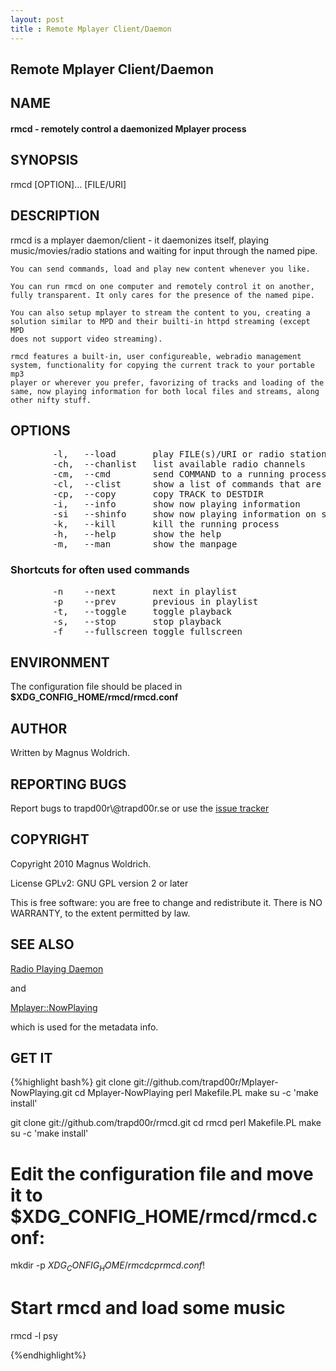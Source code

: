 ```yaml
---
layout: post
title : Remote Mplayer Client/Daemon
---
```


Remote Mplayer Client/Daemon
------------------------------------------


<h2 class="lightblue">
NAME
</h2>

<p>
<h4 class="pink">
  rmcd - remotely control a daemonized Mplayer process
</h4>
</p>

<h2 class="lightblue">
SYNOPSIS
</h2>
      rmcd [OPTION]... [FILE/URI]

<h2 class="lightblue">
DESCRIPTION
</h2>
    rmcd is a mplayer daemon/client - it daemonizes itself, playing
    music/movies/radio stations and waiting for input through the named
    pipe.

    You can send commands, load and play new content whenever you like.

    You can run rmcd on one computer and remotely control it on another,
    fully transparent. It only cares for the presence of the named pipe.

    You can also setup mplayer to stream the content to you, creating a
    solution similar to MPD and their builti-in httpd streaming (except MPD
    does not support video streaming).

    rmcd features a built-in, user configureable, webradio management
    system, functionality for copying the current track to your portable mp3
    player or wherever you prefer, favorizing of tracks and loading of the
    same, now playing information for both local files and streams, along
    other nifty stuff.

<h2 class="lightblue">
OPTIONS
</h2>
<pre class="terminal">
        -l,   --load       play FILE(s)/URI or radio station (see -list)
        -ch,  --chanlist   list available radio channels
        -cm,  --cmd        send COMMAND to a running process (see shortcuts)
        -cl,  --clist      show a list of commands that are supported
        -cp,  --copy       copy TRACK to DESTDIR
        -i,   --info       show now playing information
        -si   --shinfo     show now playing information on single line
        -k,   --kill       kill the running process
        -h,   --help       show the help
        -m,   --man        show the manpage
</pre>

<h3 class="lightblue">
  Shortcuts for often used commands
</h3>
<pre class="terminal">
        -n    --next       next in playlist
        -p    --prev       previous in playlist
        -t,   --toggle     toggle playback
        -s,   --stop       stop playback
        -f    --fullscreen toggle fullscreen
</pre>

<h2 class="lightblue">
ENVIRONMENT
</h2>
The configuration file should be placed in <strong>$XDG_CONFIG_HOME/rmcd/rmcd.conf</strong>

<h2 class="lightblue">
AUTHOR
</h2>
Written by Magnus Woldrich.

<h2 class="lightblue">
REPORTING BUGS
</h2>
Report bugs to trapd00r\@trapd00r.se or use the <a href="http://github.com/trapd00r/rmcd/issues">issue tracker</a>

<h2 class="lightblue">
COPYRIGHT
</h2>
Copyright 2010 Magnus Woldrich. 

License GPLv2: GNU GPL version 2 or later

This is free software: you are free to change and redistribute it. There
is NO WARRANTY, to the extent permitted by law.

<h2 class="lightblue">
SEE ALSO
</h2>

<p>
<a href="http://github.com/trapd00r/RPD">Radio Playing Daemon</a>

and 

<a href="http://github.com/trapd00r/Mplayer-NowPlaying">Mplayer::NowPlaying</a>

which is used for the metadata info.

</p>

<h2 class="pink">
GET IT
</h2>

{%highlight bash%}
git clone git://github.com/trapd00r/Mplayer-NowPlaying.git
cd Mplayer-NowPlaying
perl Makefile.PL
make
su -c 'make install'

git clone git://github.com/trapd00r/rmcd.git
cd rmcd
perl Makefile.PL
make
su -c 'make install'

# Edit the configuration file and move it to $XDG_CONFIG_HOME/rmcd/rmcd.conf:
mkdir -p $XDG_CONFIG_HOME/rmcd
cp rmcd.conf !$

# Start rmcd and load some music
rmcd -l psy

{%endhighlight%}

